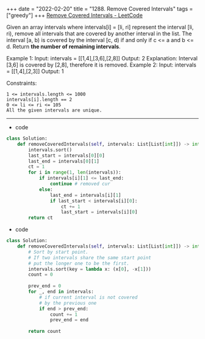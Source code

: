 +++ 
date = "2022-02-20"
title = "1288. Remove Covered Intervals"
tags = ["greedy"]
+++
[Remove Covered Intervals - LeetCode](https://leetcode.com/problems/remove-covered-intervals/)

Given an array intervals where intervals[i] = [li, ri] represent the interval [li, ri), remove all intervals that are covered by another interval in the list.
The interval [a, b) is covered by the interval [c, d) if and only if c <= a and b <= d.
Return __the number of remaining intervals__.
 
Example 1:
Input: intervals = [[1,4],[3,6],[2,8]] Output: 2 Explanation: Interval [3,6] is covered by [2,8], therefore it is removed. 
Example 2:
Input: intervals = [[1,4],[2,3]] Output: 1 
 
Constraints:

	1 <= intervals.length <= 1000
	intervals[i].length == 2
	0 <= li <= ri <= 105
	All the given intervals are unique.

---
- code
```py
class Solution:
    def removeCoveredIntervals(self, intervals: List[List[int]]) -> int:
        intervals.sort()
        last_start = intervals[0][0]
        last_end = intervals[0][1]
        ct = 1
        for i in range(1, len(intervals)):
            if intervals[i][1] <= last_end:
                continue # removed cur
            else:
                last_end = intervals[i][1]
                if last_start < intervals[i][0]:
                    ct += 1
                    last_start = intervals[i][0]
        return ct
```
- code
```py
class Solution:
    def removeCoveredIntervals(self, intervals: List[List[int]]) -> int:
        # Sort by start point.
        # If two intervals share the same start point
        # put the longer one to be the first.
        intervals.sort(key = lambda x: (x[0], -x[1]))
        count = 0
        
        prev_end = 0
        for _, end in intervals:
            # if current interval is not covered
            # by the previous one
            if end > prev_end:
                count += 1    
                prev_end = end
        
        return count
```
